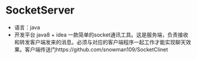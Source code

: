 # SocketServer
- 语言：java
- 开发平台 java8 + idea
一款简单的socket通讯工具。这是服务端，负责接收和转发客户端发来的消息。必须与对应的客户端程序一起工作才能实现聊天效果。客户端传送门https://github.com/snowman109/SocketClinet
